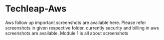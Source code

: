 # Techleap-Aws
Aws follow up important screenshots are available here.
Please refer screenshots in given respective folder.
currently security and billing in aws screenshots are available.
Module 1 is all about screenshots
